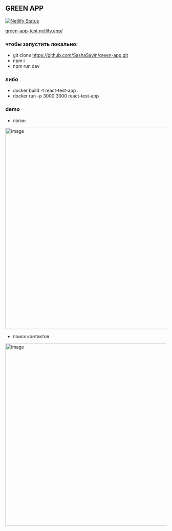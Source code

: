 ## GREEN APP
[![Netlify Status](https://api.netlify.com/api/v1/badges/0492b826-f0ba-429b-b515-a69df2017096/deploy-status)](https://app.netlify.com/sites/courageous-speculoos-7a5944/deploys)

[green-app-test.netlify.app/
](https://green-app-test.netlify.app/)

### чтобы запустить локально:

- git clone https://github.com/SashaSavin/green-app.git
- npm i
- npm run dev

### либо

- docker build -t react-test-app .
- docker run -p 3000:3000 react-test-app

### demo
* логин
<img width="628" alt="image" src="https://github.com/SashaSavin/green-app/assets/44065485/5bf03439-6769-4afd-8b4f-198729ebc044">

* поиск контактов
<img width="568" alt="image" src="https://github.com/SashaSavin/green-app/assets/44065485/fabb4a65-70ce-4adc-aea9-6e4bf7a167a0">




